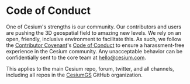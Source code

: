 # Code of Conduct

One of Cesium's strengths is our community. Our contributors and users are pushing the 3D geospatial field to amazing new levels. We rely on an open, friendly, inclusive environment to facilitate this. As such, we follow the [Contributor Covenant](https://www.contributor-covenant.org/)'s [Code of Conduct](https://www.contributor-covenant.org/version/2/0/code_of_conduct/) to ensure a harassment-free experience in the Cesium community. Any unacceptable behavior can be confidentially sent to the core team at hello@cesium.com.

This applies to the main Cesium repo, forum, twitter, and all channels, including all repos in the [CesiumGS](https://github.com/CesiumGS) GitHub organization.
